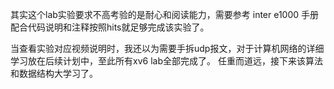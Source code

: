 其实这个lab实验要求不高考验的是耐心和阅读能力，需要参考 inter e1000 手册配合代码说明和注释按照hits就足够完成该实验了。

当查看实验对应视频说明时，我还以为需要手拆udp报文，对于计算机网络的详细学习放在后续计划中，至此所有xv6 lab全部完成了。 任重而道远，接下来该算法和数据结构大学习了。


